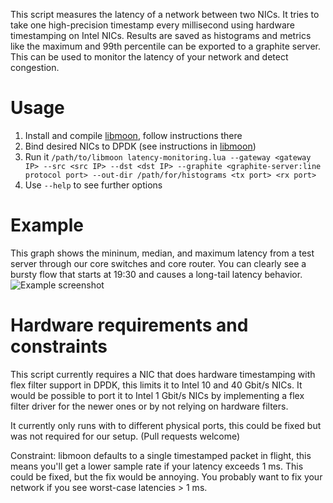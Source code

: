 This script measures the latency of a network between two NICs.
It tries to take one high-precision timestamp every millisecond using hardware timestamping on Intel NICs.
Results are saved as histograms and metrics like the maximum and 99th percentile can be exported to a graphite server.
This can be used to monitor the latency of your network and detect congestion.


Usage
=====
1. Install and compile [libmoon](https://github.com/libmoon/libmoon), follow instructions there
2. Bind desired NICs to DPDK (see instructions in [libmoon](https://github.com/libmoon/libmoon))
3. Run it
```/path/to/libmoon latency-monitoring.lua --gateway <gateway IP> --src <src IP> --dst <dst IP> --graphite <graphite-server:line protocol port> --out-dir /path/for/histograms <tx port> <rx port>```
4. Use ```--help``` to see further options

Example
=======
This graph shows the mininum, median, and maximum latency from a test server through our core switches and core router. You can clearly see a bursty flow that starts at 19:30 and causes a long-tail latency behavior.
![Example screenshot](./example.png)

Hardware requirements and constraints
=====================================
This script currently requires a NIC that does hardware timestamping with flex filter support in DPDK, this limits it to Intel 10 and 40 Gbit/s NICs.
It would be possible to port it to Intel 1 Gbit/s NICs by implementing a flex filter driver for the newer ones or by not relying on hardware filters.

It currently only runs with to different physical ports, this could be fixed but was not required for our setup. (Pull requests welcome)


Constraint: libmoon defaults to a single timestamped packet in flight, this means you'll get a lower sample rate if your latency exceeds 1 ms.
This could be fixed, but the fix would be annoying. You probably want to fix your network if you see worst-case latencies > 1 ms.
